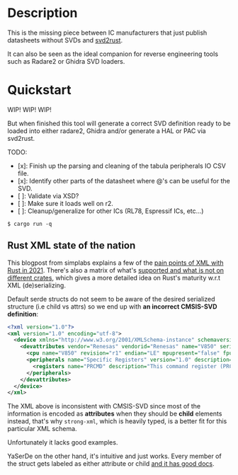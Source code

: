 # Description

This is the missing piece between IC manufacturers that just publish datasheets without SVDs and [svd2rust][svd2rust].

It can also be seen as the ideal companion for reverse engineering tools such as Radare2 or Ghidra SVD loaders. 

# Quickstart

WIP! WIP! WIP!

But when finished this tool will generate a correct SVD definition ready to be loaded into either radare2, Ghidra and/or generate a HAL or PAC via svd2rust. 

TODO:

* [x]: Finish up the parsing and cleaning of the tabula peripherals IO CSV file.
* [x]: Identify other parts of the datasheet where @'s can be useful for the SVD.
* [ ]: Validate via XSD?
* [ ]: Make sure it loads well on r2.
* [ ]: Cleanup/generalize for other ICs (RL78, Espressif ICs, etc...)


```shell
$ cargo run -q
```

## Rust XML state of the nation

This blogpost from simplabs explains a few of the [pain points of XML with Rust in 2021](https://simplabs.com/blog/2020/12/31/xml-and-rust/). There's also a matrix of what's [supported and what is not on different crates](https://github.com/RazrFalcon/roxmltree#alternatives), which gives a more detailed idea on Rust's maturity w.r.t XML (de)serializing.

Default serde structs do not seem to be aware of the desired serialized structure (i.e child vs attrs) so we end up with **an incorrect CMSIS-SVD definition**:

```xml
<?xml version="1.0"?>
<xml version="1.0" encoding="utf-8">
  <device xmlns="http://www.w3.org/2001/XMLSchema-instance" schemaversion="foo" xsnonamespaceschemalocation="CMSIS-SVD.xsd">
    <devattributes vendor="Renesas" vendorid="Renesas" name="V850" series="E1/E2/CA2" version="1.2" description="NEC/Renesas V850 automotive grade ICs" licensetext="GPLv3" addressunitbits="8" width="32" size="32" access="read-write" resetvalue="0x00000000" resetmask="0xFFFFFFFF">
      <cpu name="V850" revision="r1" endian="LE" mpupresent="false" fpupresent="false" vendorsystickconfig="false"/>
      <peripherals name="Specific Registers" version="1.0" description="Specific Registers" groupname="MCU" baseaddress="0xFFFFF1FC" size="16" access="read-write">
        <registers name="PRCMD" description="This command register (PRCMD) is to protect the registers that may have a significant influence on the application system (PSC, PSM) from an inadvertent write access, so that the system does not stop in case of a program hang-up." addressoffset="0xFFFFF1FC" size="8" access="read-write" resetvalue="0x0000" resetmask="0xFFFF"/>
      </peripherals>
    </devattributes>
  </device>
</xml>
```

The XML above is inconsistent with CMSIS-SVD since most of the information is encoded as **attributes** when they should be **child** elements instead, that's why `strong-xml`, which is heavily typed, is a better fit for this particular XML schema.

Unfortunately it lacks good examples.

YaSerDe on the other hand, it's intuitive and just works. Every member of the struct gets labeled as either attribute or child [and it has good docs][yaserde_docs].

[xml_prettyprint]: https://www.samltool.com/prettyprint.php
[quickxml_serde_shortcomings]: https://github.com/tafia/quick-xml/issues/245
[svd2rust]: https://github.com/rust-embedded/svd2rust
[yaserde_docs]: https://github.com/media-io/yaserde/pull/106
